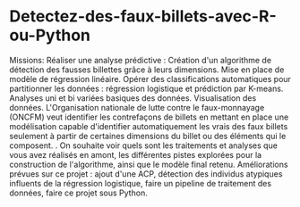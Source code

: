 # Detectez-des-faux-billets-avec-R-ou-Python

Missions: 
Réaliser une analyse prédictive : Création d'un algorithme de détection des fausses billettes grâce à leurs dimensions.
Mise en place de modèle de régression linéaire.
Opérer des classifications automatiques pour partitionner les données : régression logistique et prédiction par K-means.
Analyses uni et bi variées basiques des données.
Visualisation des données.
L'Organisation nationale de lutte contre le faux-monnayage (ONCFM) veut identifier les contrefaçons de billets en mettant en place une modélisation capable d'identifier automatiquement les vrais des faux billets seulement à partir de certaines dimensions du billet ou des éléments qui le composent. . On souhaite voir quels sont les traitements et analyses que vous avez réalisés en amont, les différentes pistes explorées pour la construction de l'algorithme, ainsi que le modèle final retenu.
Améliorations prévues sur ce projet : ajout d'une ACP, détection des individus atypiques influents de la régression logistique, faire un pipeline de traitement des données, faire ce projet sous Python.
